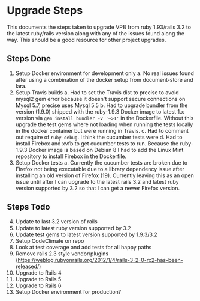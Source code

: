 # Upgrade Steps

This documents the steps taken to upgrade VPB from ruby 1.93/rails 3.2 to the latest ruby/rails version along with any of the issues found along the way.  This should be a good resource for other project upgrades.

## Steps Done

1. Setup Docker environment for development only
  a. No real issues found after using a combination of the docker setup from document-store and lara.
2. Setup Travis builds
  a. Had to set the Travis dist to precise to avoid mysql2 gem error because it doesn't support secure connections on Mysql 5.7, precise uses Mysql 5.5
  b. Had to upgrade bundler from the version (1.9.0) shipped with the ruby-1.9.3 Docker image to latest 1.x version via `gem install bundler -v '~>1'` in the Dockerfile.  Without this upgrade the test gems where not loading when running the tests locally in the docker container but were running in Travis.
  c. Had to comment out require of `ruby-debug`.  I think the cucumber tests were
  d. Had to install Firebox and xvfb to get cucumber tests to run.  Because the ruby-1.9.3 Docker image is based on Debian 8 I had to add the Linux Mint repository to install Firebox in the Dockerfile.
3. Setup Docker tests
  a. Currently the cucumber tests are broken due to Firefox not being executable due to a library dependency issue after installing an old version of Firefox (19). Currently leaving this as an open issue until after I can upgrade to the latest rails 3.2 and latest ruby version supported by 3.2 so that I can get a newer Firefox version.

## Steps Todo

4. Update to last 3.2 version of rails
5. Update to latest ruby version supported by 3.2
5. Update test gems to latest version supported by 1.9.3/3.2
6. Setup CodeClimate on repo
7. Look at test coverage and add tests for all happy paths
8. Remove rails 2.3 style vendor/plugins (https://weblog.rubyonrails.org/2012/1/4/rails-3-2-0-rc2-has-been-released/)
9. Upgrade to Rails 4
10. Upgrade to Rails 5
11. Upgrade to Rails 6
12. Setup Docker environment for production?
